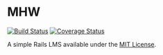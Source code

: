 # MHW

[![Build Status](https://travis-ci.org/maclover7/mhw.svg?branch=master)](https://travis-ci.org/maclover7/mhw)
[![Coverage Status](https://coveralls.io/repos/maclover7/mhw/badge.svg?branch=master)](https://coveralls.io/r/maclover7/mhw?branch=master)

A simple Rails LMS available under the [MIT License](LICENSE).
